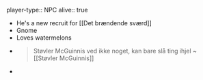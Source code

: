 player-type:: NPC
alive:: true

- He's a new recruit for [[Det brændende sværd]]
- Gnome
- Loves watermelons
- > Støvler McGuinnis ved ikke noget, kan bare slå ting ihjel
  ~ [[Støvler McGuinnis]]
-